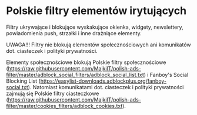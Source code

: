 # Polskie filtry elementów irytujących
Filtry ukrywające i blokujące wyskakujące okienka, widgety, newslettery, powiadomienia push, strzałki i inne drażniące elementy.

UWAGA!!! Filtry nie blokują elementów społecznościowych ani komunikatów dot. ciasteczek i polityki prywatności.

Elementy społecznościowe blokują Polskie filtry społecznościowe (https://raw.githubusercontent.com/MajkiIT/polish-ads-filter/master/adblock_social_filters/adblock_social_list.txt) i Fanboy's Social Blocking List (https://easylist-downloads.adblockplus.org/fanboy-social.txt). Natomiast komunikatami dot. ciasteczek i polityki prywatności zajmują się Polskie filtry ciasteczkowe (https://raw.githubusercontent.com/MajkiIT/polish-ads-filter/master/cookies_filters/adblock_cookies.txt).
